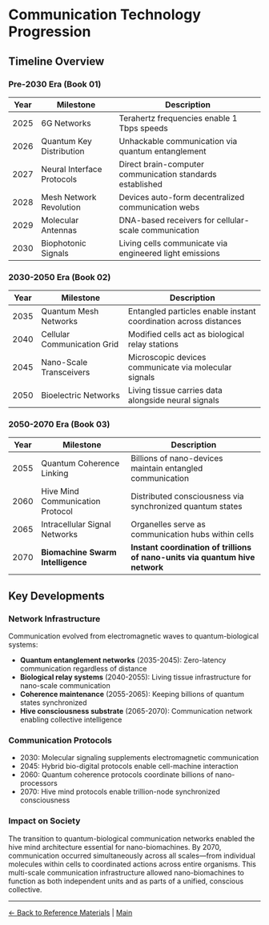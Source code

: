 # Communication Technology Progression

## Timeline Overview

### Pre-2030 Era (Book 01)
| Year  | Milestone | Description |
|-------|-----------|-------------|
| 2025  | 6G Networks | Terahertz frequencies enable 1 Tbps speeds |
| 2026  | Quantum Key Distribution | Unhackable communication via quantum entanglement |
| 2027  | Neural Interface Protocols | Direct brain-computer communication standards established |
| 2028  | Mesh Network Revolution | Devices auto-form decentralized communication webs |
| 2029  | Molecular Antennas | DNA-based receivers for cellular-scale communication |
| 2030  | Biophotonic Signals | Living cells communicate via engineered light emissions |

### 2030-2050 Era (Book 02)
| Year  | Milestone | Description |
|-------|-----------|-------------|
| 2035  | Quantum Mesh Networks | Entangled particles enable instant coordination across distances |
| 2040  | Cellular Communication Grid | Modified cells act as biological relay stations |
| 2045  | Nano-Scale Transceivers | Microscopic devices communicate via molecular signals |
| 2050  | Bioelectric Networks | Living tissue carries data alongside neural signals |

### 2050-2070 Era (Book 03)
| Year  | Milestone | Description |
|-------|-----------|-------------|
| 2055  | Quantum Coherence Linking | Billions of nano-devices maintain entangled communication |
| 2060  | Hive Mind Communication Protocol | Distributed consciousness via synchronized quantum states |
| 2065  | Intracellular Signal Networks | Organelles serve as communication hubs within cells |
| 2070  | **Biomachine Swarm Intelligence** | **Instant coordination of trillions of nano-units via quantum hive network** |

## Key Developments

### Network Infrastructure
Communication evolved from electromagnetic waves to quantum-biological systems:
- **Quantum entanglement networks** (2035-2045): Zero-latency communication regardless of distance
- **Biological relay systems** (2040-2055): Living tissue infrastructure for nano-scale communication
- **Coherence maintenance** (2055-2065): Keeping billions of quantum states synchronized
- **Hive consciousness substrate** (2065-2070): Communication network enabling collective intelligence

### Communication Protocols
- 2030: Molecular signaling supplements electromagnetic communication
- 2045: Hybrid bio-digital protocols enable cell-machine interaction
- 2060: Quantum coherence protocols coordinate billions of nano-processors
- 2070: Hive mind protocols enable trillion-node synchronized consciousness

### Impact on Society
The transition to quantum-biological communication networks enabled the hive mind architecture essential for nano-biomachines. By 2070, communication occurred simultaneously across all scales—from individual molecules within cells to coordinated actions across entire organisms. This multi-scale communication infrastructure allowed nano-biomachines to function as both independent units and as parts of a unified, conscious collective.

---

[← Back to Reference Materials](./README.md) | [Main](../README.md)


